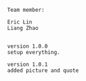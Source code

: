 	Team member:
	
	Eric Lin
	Liang Zhao
	
	
	version 1.0.0
	setup everything.
	
	version 1.0.1
	added picture and quote




